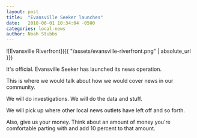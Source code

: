 ```yaml
---
layout: post
title:  "Evansville Seeker launches"
date:   2018-06-01 10:34:04 -0500
categories: local-news
author: Noah Stubbs
---
```

![Evansville Riverfront]({{ "/assets/evansville-riverfront.png" | absolute_url }})

It's official. Evansville Seeker has launched its news operation. 

This is where we would talk about how we would cover news in our community. 

We will do investigations. We will do the data and stuff.

We will pick up where other local news outlets have left off and so forth.

Also, give us your money. Think about an amount of money you're comfortable parting with and add 10 percent to that amount.